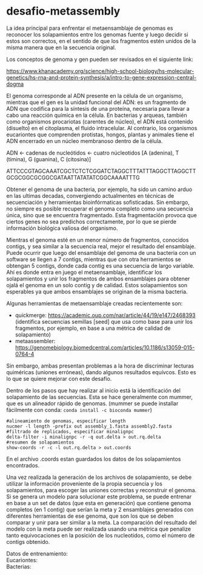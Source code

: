 # desafio-metassembly

La idea principal para enfrentar el metaensamblaje de genomas es reconocer los solapamientos entre los genomas fuente y luego decidir si estos son correctos, en el sentido de que los fragmentos estén unidos de la misma manera que en la secuencia original.

Los conceptos de genoma y gen pueden ser revisados en el siguiente link: 

https://www.khanacademy.org/science/high-school-biology/hs-molecular-genetics/hs-rna-and-protein-synthesis/a/intro-to-gene-expression-central-dogma

El genoma corresponde al ADN presente en la célula de un organismo, mientras que el gen es la unidad funcional del ADN: es un fragmento de ADN que codifica para la síntesis de una proteína, necesaria para llevar a cabo una reacción química en la célula. En bacterias y arqueas, también como organismos procariotas (carentes de núcleo), el ADN está contenido (disuelto) en el citoplasma, el fluido intracelular. Al contrario, los organismos eucariontes que comprenden protistas, hongos, plantas y animales tiene el ADN encerrado en un núcleo membranoso dentro de la célula.
  
ADN <- cadenas de nucleótidos <- cuatro núcleotidos [A (adenina), T (timina), G (guanina), C (citosina)]

ATTCCCGTAGCAAATCGCTCTCTCGGATCTAGGCTTTATTTAGGCTTAGGCTTGCGCGGCGCGGCGATAATTATATATCGGCAAAATTTG

Obtener el genoma de una bacteria, por ejemplo, ha sido un camino arduo en las ultimas decadas, convergiendo actualmentes en técnicas de secuenciación y herramientas bioinfórmaticas sofisticadas. Sin embargo, no siempre es posible recuperar el genoma completo como una secuencia única, sino que se encuentra fragmentado. Esta fragmentación provoca que ciertos genes no sea predichos correctamente, por lo que se pierde información biológica valiosa del organismo. 

Mientras el genoma esté en un menor número de fragmentos, conocidos contigs, y sea similar a la secuencia real, mejor el resultado del ensamblaje. Puede ocurrir que luego del ensamblaje del genoma de una bacteria con un software se llegen a 7 contigs, mientras que con otra herramientos se obtengan 5 contigs, donde cada contig es una secuencia de largo variable. Ahí es donde entra en juego el metaensamblaje, identificar los solapamientos y unir los fragmentos de ambos ensamblajes para obtener ojalá el genoma en un solo contig y de calidad. Estos solapamientos son esperables ya que ambos ensamblajes se originan de la misma bacteria.

Algunas herramientas de metaensamblaje creadas recientemente son:
- quickmerge: https://academic.oup.com/nar/article/44/19/e147/2468393 (identifica secuencias semillas [seed] que usa como base para unir los fragmentos, por ejemplo, en base a una métrica de calidad de solapamiento)
- metaassembler: https://genomebiology.biomedcentral.com/articles/10.1186/s13059-015-0764-4

Sin embargo, ambas presentan problemas a la hora de discriminar lecturas quiméricas (uniones erróneas), dando algunos resultados equívcos. Esto es lo que se quiere mejorar con este desafío.

Dentro de los pasos que hay realizar al inicio está la identificación del solapamiento de las secuencias. Esta se hace generalmente con mummer, que es un alineador rápido de genomas. (mummer se puede installar fácilmente con conda: `conda install -c bioconda mummer`)
  
`#alineamiento de genomas, especificar length`  
`nucmer -l length -prefix out assembly_1.fasta assembly2.fasta`  
`#filtrado de replicados, especificar minalignpc`  
`delta-filter -i minalignpc -r -q out.delta > out.rq.delta`  
`#resumen de solapamientos`  
`show-coords -r -c -l out.rq.delta > out.coords`    
  
En el archivo .coords estan guardados los datos de los solapamientos encontrados.  
  
Una vez realizada la generación de los archivos de solapamiento, se debe utilizar la información proveniente de la propia secuencia y los solapamientos, para escoger las uniones correctas y reconstruir el genoma. Si se genera un modelo para solucionar este problema, se puede entrenar en base a un set de datos (que esta en generación) que contiene genoma completos (en 1 contig) que serían la meta y 2 ensamblajes generados con diferentes herramientas de ese genoma, que son los que se deben comparar y unir para ser similar a la meta. La comparación del resultado del modelo con la meta puede ser realizada usando una métrica que penalize tanto equivocaciones en la posición de los nucleotidos, como el número de contigs obtenido. 

Datos de entrenamiento:  
Eucariontes:  
Bacterias:

